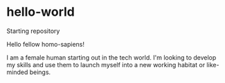 # hello-world
Starting repository 

Hello fellow homo-sapiens!

I am a female human starting out in the tech world. I'm looking to develop my skills and use them to launch myself into a new working habitat or like-minded beings.
